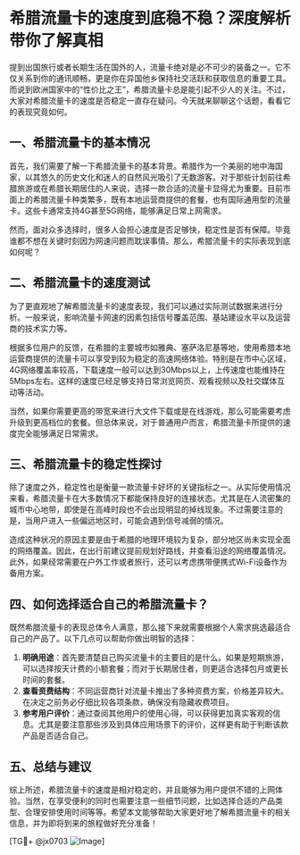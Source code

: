 # 希腊流量卡的速度到底稳不稳？深度解析带你了解真相

提到出国旅行或者长期生活在国外的人，流量卡绝对是必不可少的装备之一。它不仅关系到你的通讯顺畅，更是你在异国他乡保持社交活跃和获取信息的重要工具。而说到欧洲国家中的“性价比之王”，希腊流量卡总是能引起不少人的关注。不过，大家对希腊流量卡的速度是否稳定一直存在疑问。今天就来聊聊这个话题，看看它的表现究竟如何。

## 一、希腊流量卡的基本情况

首先，我们需要了解一下希腊流量卡的基本背景。希腊作为一个美丽的地中海国家，以其悠久的历史文化和迷人的自然风光吸引了无数游客。对于那些计划前往希腊旅游或在希腊长期居住的人来说，选择一款合适的流量卡显得尤为重要。目前市面上的希腊流量卡种类繁多，既有本地运营商提供的套餐，也有国际通用型的流量卡。这些卡通常支持4G甚至5G网络，能够满足日常上网需求。

然而，面对众多选择时，很多人会担心速度是否足够快，稳定性是否有保障。毕竟谁都不想在关键时刻因为网速问题而耽误事情。那么，希腊流量卡的实际表现到底如何呢？

## 二、希腊流量卡的速度测试

为了更直观地了解希腊流量卡的速度表现，我们可以通过实际测试数据来进行分析。一般来说，影响流量卡网速的因素包括信号覆盖范围、基站建设水平以及运营商的技术实力等。

根据多位用户的反馈，在希腊的主要城市如雅典、塞萨洛尼基等地，使用希腊本地运营商提供的流量卡可以享受到较为稳定的高速网络体验。特别是在市中心区域，4G网络覆盖率较高，下载速度一般可以达到30Mbps以上，上传速度也能维持在5Mbps左右。这样的速度已经足够支持日常浏览网页、观看视频以及社交媒体互动等活动。

当然，如果你需要更高的带宽来进行大文件下载或是在线游戏，那么可能需要考虑升级到更高档位的套餐。但总体来说，对于普通用户而言，希腊流量卡所提供的速度完全能够满足日常需求。

## 三、希腊流量卡的稳定性探讨

除了速度之外，稳定性也是衡量一款流量卡好坏的关键指标之一。从实际使用情况来看，希腊流量卡在大多数情况下都能保持良好的连接状态。尤其是在人流密集的城市中心地带，即使是在高峰时段也不会出现明显的掉线现象。不过需要注意的是，当用户进入一些偏远地区时，可能会遇到信号减弱的情况。

造成这种状况的原因主要是由于希腊的地理环境较为复杂，部分地区尚未实现全面的网络覆盖。因此，在出行前建议提前规划好路线，并查看沿途的网络覆盖情况。此外，如果经常需要在户外工作或者旅行，还可以考虑携带便携式Wi-Fi设备作为备用方案。

## 四、如何选择适合自己的希腊流量卡？

既然希腊流量卡的表现总体令人满意，那么接下来就需要根据个人需求挑选最适合自己的产品了。以下几点可以帮助你做出明智的选择：

1. **明确用途**：首先要清楚自己购买流量卡的主要目的是什么。如果是短期旅游，可以选择按天计费的小额套餐；而对于长期居住者，则更适合选择包月或更长时间的套餐。
2. **查看资费结构**：不同运营商针对流量卡推出了多种资费方案，价格差异较大。在决定之前务必仔细比较各项条款，确保没有隐藏收费项目。
3. **参考用户评价**：通过查阅其他用户的使用心得，可以获得更加真实客观的信息。尤其是要注意那些涉及到具体应用场景下的评价，这样更有助于判断该款产品是否适合自己。

## 五、总结与建议

综上所述，希腊流量卡的速度是相对稳定的，并且能够为用户提供不错的上网体验。当然，在享受便利的同时也需要注意一些细节问题，比如选择合适的产品类型、合理安排使用时间等等。希望本文能够帮助大家更好地了解希腊流量卡的相关信息，并为即将到来的旅程做好充分准备！

[TG💪+ @jx0703 ![Image](https://github.com/user-attachments/assets/dbca1d08-cadb-493c-b0ec-ad6f7a83f270)]